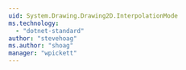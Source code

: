 ```yaml
---
uid: System.Drawing.Drawing2D.InterpolationMode
ms.technology: 
  - "dotnet-standard"
author: "stevehoag"
ms.author: "shoag"
manager: "wpickett"
---
```


